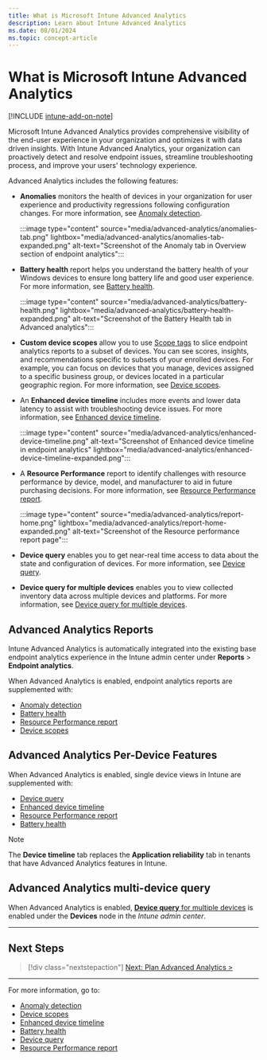 ```yaml
---
title: What is Microsoft Intune Advanced Analytics
description: Learn about Intune Advanced Analytics
ms.date: 08/01/2024
ms.topic: concept-article
---
```


# What is Microsoft Intune Advanced Analytics

[!INCLUDE [intune-add-on-note](../intune-service/includes/intune-add-on-note.md)]

Microsoft Intune Advanced Analytics provides comprehensive visibility of the end-user experience in your organization and optimizes it with data driven insights. With Intune Advanced Analytics, your organization can proactively detect and resolve endpoint issues, streamline troubleshooting process, and improve your users' technology experience.

Advanced Analytics includes the following features:

- **Anomalies** monitors the health of devices in your organization for user experience and productivity regressions following configuration changes. For more information, see [Anomaly detection](anomaly-detection.md).

   :::image type="content" source="media/advanced-analytics/anomalies-tab.png" lightbox="media/advanced-analytics/anomalies-tab-expanded.png" alt-text="Screenshot of the Anomaly tab in Overview section of endpoint analytics":::

- **Battery health** report helps you understand the battery health of your Windows devices to ensure long battery life and good user experience. For more information, see [Battery health](battery-health.md).

   :::image type="content" source="media/advanced-analytics/battery-health.png" lightbox="media/advanced-analytics/battery-health-expanded.png" alt-text="Screenshot of the Battery Health tab in Advanced analytics":::

- **Custom device scopes** allow you to use [Scope tags](../intune-service/fundamentals/scope-tags.md) to slice endpoint analytics reports to a subset of devices. You can see scores, insights, and recommendations specific to subsets of your enrolled devices. For example,  you can focus on devices that you manage, devices assigned to a specific business group, or devices located in a particular geographic region. For more information, see [Device scopes](device-scopes.md).

- An **Enhanced device timeline** includes more events and lower data latency to assist with troubleshooting device issues. For more information, see [Enhanced device timeline](enhanced-device-timeline.md).

   :::image type="content" source="media/advanced-analytics/enhanced-device-timeline.png" alt-text="Screenshot of Enhanced device timeline in endpoint analytics" lightbox="media/advanced-analytics/enhanced-device-timeline-expanded.png":::

- A **Resource Performance** report to identify challenges with resource performance by device, model, and manufacturer to aid in future purchasing decisions. For more information, see [Resource Performance report](resource-performance-report.md).

   :::image type="content" source="media/advanced-analytics/report-home.png" lightbox="media/advanced-analytics/report-home-expanded.png" alt-text="Screenshot of the Resource performance report page":::

- **Device query** enables you to get near-real time access to data about the state and configuration of devices. For more information, see [Device query](device-query.md).

- **Device query for multiple devices** enables you to view collected inventory data across multiple devices and platforms. For more information, see [Device query for multiple devices](device-query-multiple-devices.md).

## Advanced Analytics Reports

Intune Advanced Analytics is automatically integrated into the existing base endpoint analytics experience in the Intune admin center under **Reports** > **Endpoint analytics**.

When Advanced Analytics is enabled, endpoint analytics reports are supplemented with:

- [Anomaly detection](anomaly-detection.md)
- [Battery health](battery-health.md)
- [Resource Performance report](resource-performance-report.md)
- [Device scopes](device-scopes.md)

## Advanced Analytics Per-Device Features

When Advanced Analytics is enabled, single device views in Intune are supplemented with:

- [Device query](device-query.md)
- [Enhanced device timeline](enhanced-device-timeline.md)
- [Resource Performance report](resource-performance-report.md)
- [Battery health](battery-health.md)

> [!NOTE]
> The **Device timeline** tab replaces the **Application reliability** tab in tenants that have Advanced Analytics features in Intune.

## Advanced Analytics multi-device query

When Advanced Analytics is enabled, [**Device query** for multiple devices](device-query-multiple-devices.md) is enabled under the **Devices** node in the *Intune admin center*.

---

## Next Steps

> [!div class="nextstepaction"]
> [Next: Plan Advanced Analytics >](advanced-analytics-plan.md)

---

For more information, go to:

- [Anomaly detection](anomaly-detection.md)
- [Device scopes](device-scopes.md)
- [Enhanced device timeline](enhanced-device-timeline.md)
- [Battery health](battery-health.md)
- [Device query](device-query.md)
- [Resource Performance report](resource-performance-report.md)
